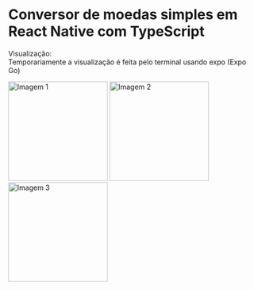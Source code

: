 # Conversor de moedas simples em React Native com TypeScript

Visualização:  
Temporariamente a visualização é feita pelo terminal usando expo (Expo Go)

<img src="https://github.com/user-attachments/assets/6582b673-bc9d-4587-be37-4e51518f4b18" alt="Imagem 1" width="200"/>
<img src="https://github.com/user-attachments/assets/af0dc776-4d88-498a-b901-40589f411a4d" alt="Imagem 2" width="200"/>
<img src="https://github.com/user-attachments/assets/65fed6c3-dedb-4921-825a-7e4be3d322f4" alt="Imagem 3" width="200"/>
